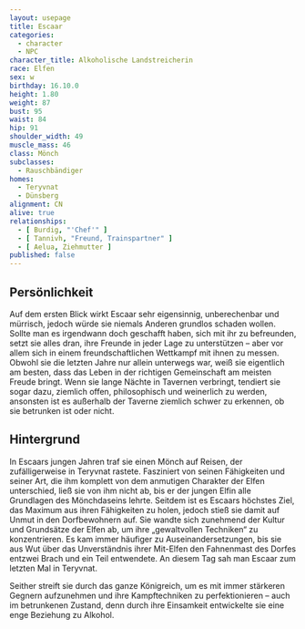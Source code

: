 ```yaml
---
layout: usepage
title: Escaar
categories:
  - character
  - NPC
character_title: Alkoholische Landstreicherin
race: Elfen
sex: w
birthday: 16.10.0
height: 1.80
weight: 87
bust: 95
waist: 84
hip: 91
shoulder_width: 49
muscle_mass: 46
class: Mönch
subclasses:
  - Rauschbändiger
homes:
  - Teryvnat
  - Dünsberg
alignment: CN
alive: true
relationships:
  - [ Burdig, "'Chef'" ]
  - [ Tannivh, "Freund, Trainspartner" ]
  - [ Aelua, Ziehmutter ]
published: false
---
```


<!--more-->

## Persönlichkeit

Auf dem ersten Blick wirkt Escaar sehr eigensinnig, unberechenbar und mürrisch, jedoch würde sie niemals Anderen
grundlos schaden wollen. Sollte man es irgendwann doch geschafft haben, sich mit ihr zu befreunden, setzt sie alles
dran, ihre Freunde in jeder Lage zu unterstützen – aber vor allem sich in einem freundschaftlichen Wettkampf mit ihnen
zu messen. Obwohl sie die letzten Jahre nur allein unterwegs war, weiß sie eigentlich am besten, dass das Leben in der
richtigen Gemeinschaft am meisten Freude bringt. Wenn sie lange Nächte in Tavernen verbringt, tendiert sie sogar dazu,
ziemlich offen, philosophisch und weinerlich zu werden, ansonsten ist es außerhalb der Taverne ziemlich schwer zu
erkennen, ob sie betrunken ist oder nicht.

## Hintergrund

In Escaars jungen Jahren traf sie einen Mönch auf Reisen, der zufälligerweise in Teryvnat rastete. Fasziniert von seinen
Fähigkeiten und seiner Art, die ihm komplett von dem anmutigen Charakter der Elfen unterschied, ließ sie von ihm nicht
ab, bis er der jungen Elfin alle Grundlagen des Mönchdaseins lehrte. Seitdem ist es Escaars höchstes Ziel, das Maximum
aus ihren Fähigkeiten zu holen, jedoch stieß sie damit auf Unmut in den Dorfbewohnern auf. Sie wandte sich zunehmend der
Kultur und Grundsätze der Elfen ab, um ihre „gewaltvollen Techniken“ zu konzentrieren. Es kam immer häufiger zu
Auseinandersetzungen, bis sie aus Wut über das Unverständnis ihrer Mit-Elfen den Fahnenmast des Dorfes entzwei Brach und
ein Teil entwendete. An diesem Tag sah man Escaar zum letzten Mal in Teryvnat.

Seither streift sie durch das ganze Königreich, um es mit immer stärkeren Gegnern aufzunehmen und ihre Kampftechniken zu
perfektionieren – auch im betrunkenen Zustand, denn durch ihre Einsamkeit entwickelte sie eine enge Beziehung zu
Alkohol.
